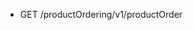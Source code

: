 <!--
    ATTENTION: This file was generated via gradle!
               Do NOT manually edit this file! Any such changes will be overwritten!
-->

* GET /productOrdering/v1/productOrder
